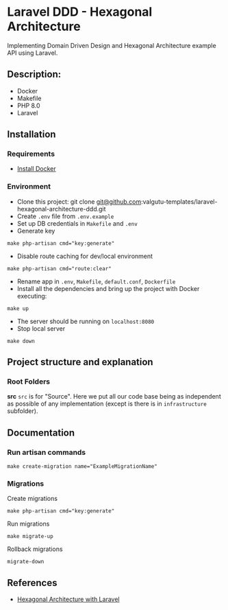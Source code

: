 # Laravel DDD - Hexagonal Architecture
Implementing Domain Driven Design and Hexagonal Architecture example API using Laravel.

## Description:
  - Docker
  - Makefile
  - PHP 8.0
  - Laravel
 
## Installation
### Requirements
- [Install Docker](https://www.docker.com/get-started/)

### Environment
- Clone this project: git clone git@github.com:valgutu-templates/laravel-hexagonal-architecture-ddd.git
- Create `.env` file from `.env.example`
- Set up DB credentials in `Makefile` and `.env`
- Generate key
```
make php-artisan cmd="key:generate"
```
- Disable route caching for dev/local environment
```
make php-artisan cmd="route:clear"
```
- Rename app in `.env`, `Makefile`, `default.conf`, `Dockerfile`
- Install all the dependencies and bring up the project with Docker executing:
```
make up
```
- The server should be running on `localhost:8080`
- Stop local server
```
make down
```

## Project structure and explanation
### Root Folders
**src**
`src` is for "Source". Here we put all our code base being as independent as possible of any implementation (except is there is in `infrastructure` subfolder).

## Documentation
### Run artisan commands
```
make create-migration name="ExampleMigrationName"
```

### Migrations
Create migrations
```
make php-artisan cmd="key:generate"
```

Run migrations
```
make migrate-up
```

Rollback migrations
```
migrate-down
```

## References
- [Hexagonal Architecture with Laravel](https://fideloper.com/hexagonal-architecture)
